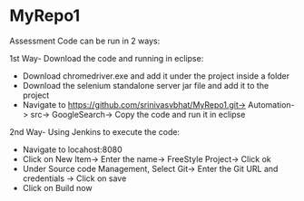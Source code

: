 # MyRepo1
Assessment
Code can be run in 2 ways:

1st Way- Download the code and running in eclipse:
* Download chromedriver.exe and add it under the project inside a folder
* Download the selenium standalone server jar file and add it to the project
* Navigate to https://github.com/srinivasvbhat/MyRepo1.git-> Automation-> src-> GoogleSearch-> Copy the code and run it in eclipse

2nd Way- Using Jenkins to execute the code:
* Navigate to locahost:8080
* Click on New Item-> Enter the name-> FreeStyle Project-> Click ok
* Under Source code Management, Select Git-> Enter the Git URL and credentials -> Click on save
* Click on Build now
